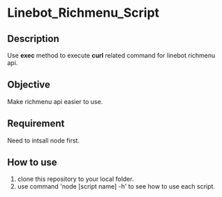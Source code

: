 # Linebot_Richmenu_Script
## Description
Use **exec** method to execute **curl** related command for linebot richmenu api.

## Objective
Make richmenu api easier to use.

## Requirement
Need to intsall node first.

## How to use
1. clone this repository to your local folder.
2. use command 'node [script name] -h'
to see how to use each script.
